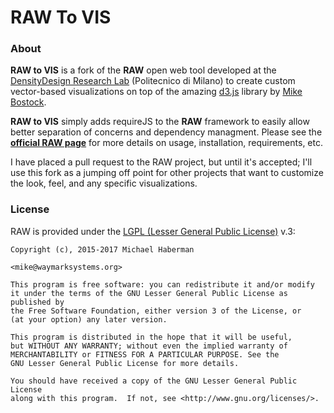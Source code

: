 # RAW To VIS


### About

**RAW to VIS** is a fork of the **RAW** open web tool developed at the [DensityDesign Research Lab](http://www.densitydesign.org) (Politecnico di Milano) to create custom vector-based visualizations on top of the amazing [d3.js](https://github.com/mbostock/d3) library by [Mike Bostock](http://bost.ocks.org/mike/).

**RAW to VIS** simply adds requireJS to the **RAW** framework to easily allow better separation of concerns and dependency managment.  Please see the **[official RAW page](https://github.com/densitydesign/raw)** for more details on usage, installation, requirements, etc.

I have placed a pull request to the RAW project, but until it's accepted; I'll use this fork as a jumping off point for other projects that want to customize the look, feel, and any specific visualizations.


### License

RAW is provided under the [LGPL (Lesser General Public License)](https://github.com/densitydesign/raw/blob/master/COPYING.LESSER) v.3:

	Copyright (c), 2015-2017 Michael Haberman
	
	<mike@waymarksystems.org>  
	 
	This program is free software: you can redistribute it and/or modify
	it under the terms of the GNU Lesser General Public License as published by
	the Free Software Foundation, either version 3 of the License, or
	(at your option) any later version.
	 
	This program is distributed in the hope that it will be useful,
	but WITHOUT ANY WARRANTY; without even the implied warranty of
	MERCHANTABILITY or FITNESS FOR A PARTICULAR PURPOSE. See the
	GNU Lesser General Public License for more details.
	 
	You should have received a copy of the GNU Lesser General Public License
	along with this program.  If not, see <http://www.gnu.org/licenses/>.

